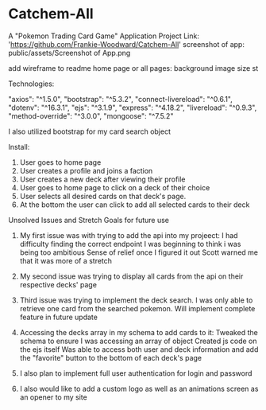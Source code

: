 # Catchem-All
A "Pokemon Trading Card Game" Application
Project Link: 'https://github.com/Frankie-Woodward/Catchem-All'
screenshot of app: public/assets/Screenshot of App.png

add  wireframe to readme
home page or all pages: background image size st

Technologies:

"axios": "^1.5.0",
"bootstrap": "^5.3.2",
"connect-livereload": "^0.6.1",
"dotenv": "^16.3.1",
"ejs": "^3.1.9",
"express": "^4.18.2",
"livereload": "^0.9.3",
"method-override": "^3.0.0",
"mongoose": "^7.5.2"

I also utilized bootstrap for my card search object

Install:

1. User goes to home page
2. User creates a profile and joins a faction
3. User creates a new deck after viewing their profile
4. User goes to home page to click on a deck of their choice
5. User selects all desired cards on that deck's page. 
6. At the bottom the user can click to add all selected cards to their deck

Unsolved Issues and Stretch Goals for future use

1. My first issue was with trying to add the api into my projeect:
    I had difficulty finding the correct endpoint
    I was beginning to think i was being too ambitious
    Sense of relief once I figured it out
    Scott warned me that it was more of a stretch

2. My second issue was trying to display all cards from the api on their respective decks' page

3. Third issue was trying to implement the deck search. I was only able to retrieve one card from the searched pokemon. Will implement complete feature in future update

4. Accessing the decks array in my schema to add cards to it:
    Tweaked the schema to ensure I was accessing an array of object
    Created js code on the ejs itself
    Was able to access both user and deck information and add the "favorite" button to the bottom of each deck's page

5. I also plan to implement full user authentication for login and password

6. I also would like to add a custom logo as well as an animations screen as an opener to my site